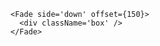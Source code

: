 <style>

.box {
	display: inline-block;
	padding: 7px;
	height: 100px;
	width: 100px;
	background-color: #d4efa5;
	white-space: pre-wrap;
	overflow: hidden;
}

</style>


	<Fade side='down' offset={150}>
	  <div className='box' />
	</Fade>
